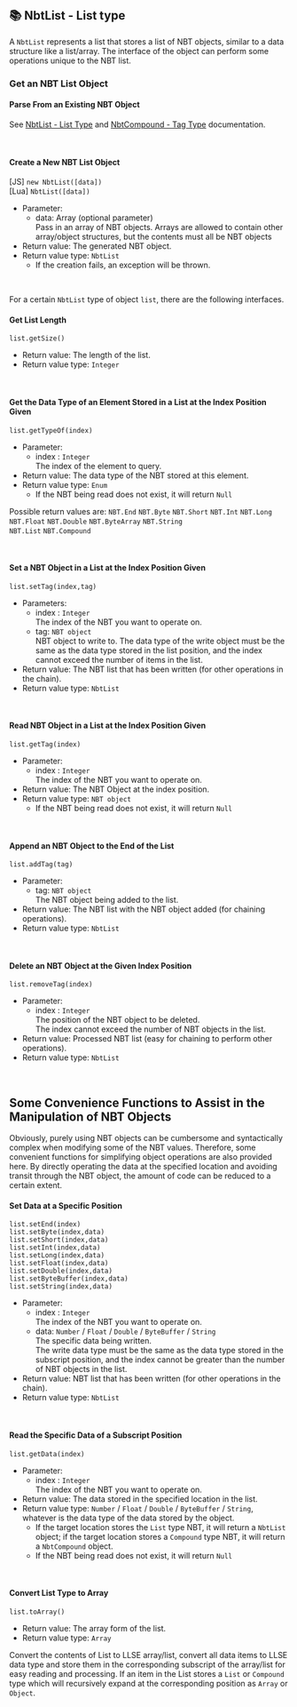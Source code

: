 ## 📚 NbtList - List type

A `NbtList` represents a list that stores a list of NBT objects, similar to a data structure like a list/array.
The interface of the object can perform some operations unique to the NBT list.

### Get an NBT List Object

#### Parse From an Existing NBT Object

See [NbtList - List Type](/en_US/Development/NbtAPI/NBTList.md) and [NbtCompound - Tag Type](/en_US/Development/NbtAPI/NBTCompound.md) documentation.

<br>

#### Create a New NBT List Object

[JS]  `new NbtList([data])`  
[Lua] `NbtList([data])`

- Parameter: 
  - data: Array<NBT object> (optional parameter)   
    Pass in an array of NBT objects. Arrays are allowed to contain other array/object structures, but the contents must all be NBT objects
- Return value: The generated NBT object.
- Return value type: `NbtList`
  - If the creation fails, an exception will be thrown.

<br>

For a certain `NbtList` type of object `list`, there are the following interfaces.

#### Get List Length

`list.getSize()`

- Return value: The length of the list.
- Return value type: `Integer`

<br>

#### Get the Data Type of an Element Stored in a List at the Index Position Given

`list.getTypeOf(index)`

- Parameter: 
  - index : `Integer`  
    The index of the element to query.
- Return value: The data type of the NBT stored at this element.
- Return value type: `Enum`
  - If the NBT being read does not exist, it will return `Null`

Possible return values are: `NBT.End` `NBT.Byte` `NBT.Short` `NBT.Int` `NBT.Long`   
`NBT.Float` `NBT.Double` `NBT.ByteArray` `NBT.String`  
`NBT.List` `NBT.Compound`

<br>

#### Set a NBT Object in a List at the Index Position Given

`list.setTag(index,tag)`

- Parameters: 
  - index : `Integer`  
    The index of the NBT you want to operate on.
  - tag: `NBT object`   
    NBT object to write to.
    The data type of the write object must be the same as the data type stored in the list position, and the index cannot exceed the number of items in the list.
- Return value: The NBT list that has been written (for other operations in the chain).
- Return value type: `NbtList`

<br>

#### Read NBT Object in a List at the Index Position Given

`list.getTag(index)`

- Parameter: 
  - index : `Integer`  
    The index of the NBT you want to operate on.
- Return value: The NBT Object at the index position.
- Return value type: `NBT object`
  - If the NBT being read does not exist, it will return `Null`

<br>

#### Append an NBT Object to the End of the List

`list.addTag(tag)`

- Parameter: 
  - tag: `NBT object`  
    The NBT object being added to the list.
- Return value: The NBT list with the NBT object added (for chaining operations).
- Return value type: `NbtList`

<br>

#### Delete an NBT Object at the Given Index Position

`list.removeTag(index)`

- Parameter: 
  - index : `Integer`  
    The position of the NBT object to be deleted.  
    The index cannot exceed the number of NBT objects in the list.
- Return value: Processed NBT list (easy for chaining to perform other operations).
- Return value type: `NbtList`

<br>

## Some Convenience Functions to Assist in the Manipulation of NBT Objects

Obviously, purely using NBT objects can be cumbersome and syntactically complex when modifying some of the NBT values.
Therefore, some convenient functions for simplifying object operations are also provided here. By directly operating the data at the specified location and avoiding transit through the NBT object, the amount of code can be reduced to a certain extent.

#### Set Data at a Specific Position

`list.setEnd(index)`  
`list.setByte(index,data)`  
`list.setShort(index,data)`  
`list.setInt(index,data)`  
`list.setLong(index,data)`  
`list.setFloat(index,data)`  
`list.setDouble(index,data)`  
`list.setByteBuffer(index,data)`      
`list.setString(index,data)`    

- Parameter: 
  - index : `Integer`  
    The index of the NBT you want to operate on.
  - data: `Number` / `Float` / `Double` / `ByteBuffer` / `String`  
    The specific data being written.  
    The write data type must be the same as the data type stored in the subscript position, and the index cannot be greater than the number of NBT objects in the list.
- Return value: NBT list that has been written (for other operations in the chain).
- Return value type: `NbtList`

<br>

#### Read the Specific Data of a Subscript Position 

`list.getData(index)`  

- Parameter: 
  - index : `Integer`  
    The index of the NBT you want to operate on.
- Return value: The data stored in the specified location in the list.
- Return value type: `Number` / `Float` / `Double` / `ByteBuffer` / `String`, whatever is the data type of the data stored by the object.
  - If the target location stores the `List` type NBT, it will return a `NbtList` object; if the target location stores a `Compound` type NBT, it will return a `NbtCompound` object.
  - If the NBT being read does not exist, it will return `Null`

<br>

#### Convert List Type to Array

`list.toArray()`

- Return value: The array form of the list.
- Return value type: `Array`

Convert the contents of List to LLSE array/list, convert all data items to LLSE data type and store them in the corresponding subscript of the array/list for easy reading and processing.
If an item in the List stores a `List` or `Compound` type which will recursively expand at the corresponding position as `Array` or `Object`.

<br>